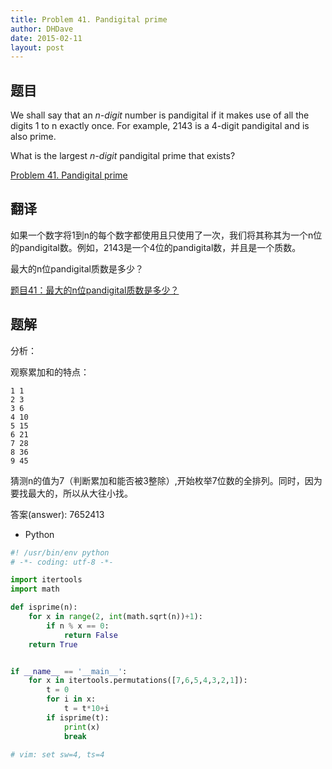 ```yaml
---
title: Problem 41. Pandigital prime
author: DHDave
date: 2015-02-11
layout: post
---
```


## 题目

We shall say that an _n-digit_ number is pandigital if it makes use of all the digits 1 to n exactly once. For example, 2143 is a 4-digit pandigital and is also prime.

What is the largest _n-digit_ pandigital prime that exists?
<!--more-->
[Problem 41. Pandigital prime](https://projecteuler.net/problem=41 "Problem 41")

## 翻译

如果一个数字将1到n的每个数字都使用且只使用了一次，我们将其称其为一个n位的pandigital数。例如，2143是一个4位的pandigital数，并且是一个质数。

最大的n位pandigital质数是多少？

[题目41：最大的n位pandigital质数是多少？](http://pe.spiritzhang.com/index.php/2011-05-11-09-44-54/42-41npandigital "题目41")

## 题解

分析：

观察累加和的特点：

```
1 1
2 3
3 6
4 10
5 15
6 21
7 28
8 36
9 45
```

猜测n的值为7（判断累加和能否被3整除）,开始枚举7位数的全排列。同时，因为要找最大的，所以从大往小找。

答案(answer): 7652413

+ Python

```python
#! /usr/bin/env python
# -*- coding: utf-8 -*-

import itertools
import math

def isprime(n):
    for x in range(2, int(math.sqrt(n))+1):
        if n % x == 0:
            return False
    return True


if __name__ == '__main__':
    for x in itertools.permutations([7,6,5,4,3,2,1]):
        t = 0
        for i in x:
            t = t*10+i
        if isprime(t):
            print(x)
            break

# vim: set sw=4, ts=4
```
